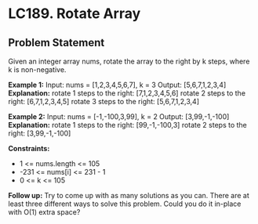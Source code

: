 # LC189. Rotate Array

## Problem Statement

Given an integer array nums, rotate the array to the right by k steps, where k is non-negative.

**Example 1:**
Input: nums = [1,2,3,4,5,6,7], k = 3
Output: [5,6,7,1,2,3,4]
**Explanation:**
rotate 1 steps to the right: [7,1,2,3,4,5,6]
rotate 2 steps to the right: [6,7,1,2,3,4,5]
rotate 3 steps to the right: [5,6,7,1,2,3,4]

**Example 2:**
Input: nums = [-1,-100,3,99], k = 2
Output: [3,99,-1,-100]
**Explanation:**
rotate 1 steps to the right: [99,-1,-100,3]
rotate 2 steps to the right: [3,99,-1,-100]
 

**Constraints:**
- 1 <= nums.length <= 105
- -231 <= nums[i] <= 231 - 1
- 0 <= k <= 105
 

**Follow up:**
Try to come up with as many solutions as you can. There are at least three different ways to solve this problem.
Could you do it in-place with O(1) extra space?